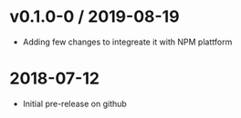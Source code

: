 v0.1.0-0 / 2019-08-19
==================

* Adding few changes to integreate it with NPM plattform

2018-07-12
==================

* Initial pre-release on github
